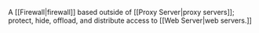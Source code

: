 A [[Firewall|firewall]] based outside of [[Proxy Server|proxy servers]]; protect, hide, offload, and distribute access to [[Web Server|web servers.]]
